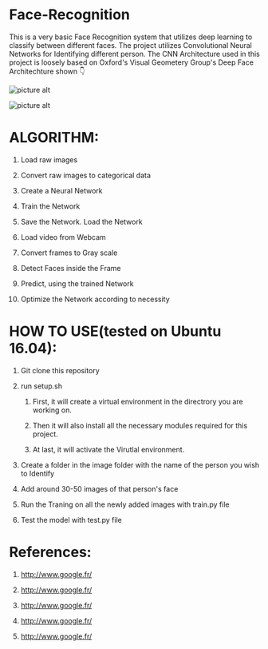 # Face-Recognition #

This is a very basic Face Recognition system that utilizes deep learning to classify between different faces. The project utilizes Convolutional Neural Networks for Identifying different person. The CNN Architecture used in this project is loosely based on Oxford's Visual Geometery Group's Deep Face Architechture shown :point_down:


![picture alt](https://i0.wp.com/sefiks.com/wp-content/uploads/2018/08/vgg-face-model.png?ssl=1 "VGG 16")

![picture alt](https://i0.wp.com/sefiks.com/wp-content/uploads/2019/04/vgg-face-architecture.jpg?ssl=1 "VGG 16")


# ALGORITHM:

1. Load raw images

2. Convert raw images to categorical data

3. Create a Neural Network

4. Train the Network

5. Save the Network. Load the Network

6. Load video from Webcam

7. Convert frames to Gray scale

8. Detect Faces inside the Frame

9. Predict, using the trained Network

10. Optimize the Network according to necessity



# HOW TO USE(tested on Ubuntu 16.04):
1. Git clone this repository

2. run setup.sh
	1. First, it will create a virtual environment in the directrory you are working on.
	
	2. Then it will also install all the necessary modules required for this project.
	
	3. At last, it will activate the Virutlal environment.

3. Create a folder in the image folder with the name of the person you wish to Identify

4. Add around 30-50 images of that person's face

5. Run the Traning on all the newly added images with train.py file

6. Test the model with test.py file

# References:

1. http://www.google.fr/

2. http://www.google.fr/

3. http://www.google.fr/

4. http://www.google.fr/

5. http://www.google.fr/
